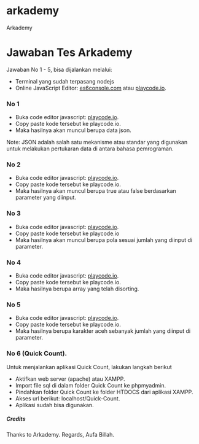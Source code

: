 # arkademy
Arkademy

# Jawaban Tes Arkademy

Jawaban No 1 - 5, bisa dijalankan melalui:
- Terminal yang sudah terpasang nodejs
- Online JavaScript Editor: [es6console.com](https://es6console.com/) atau [playcode.io](https://playcode.io/).

### No 1
- Buka code editor javascript: [playcode.io](https://playcode.io/).
- Copy paste kode tersebut ke playcode.io.
- Maka hasilnya akan muncul berupa data json.

Note:
JSON adalah salah satu mekanisme atau standar yang digunakan untuk melakukan pertukaran data di antara bahasa pemrograman.

### No 2
- Buka code editor javascript: [playcode.io](https://playcode.io/).
- Copy paste kode tersebut ke playcode.io.
- Maka hasilnya akan muncul berupa true atau false berdasarkan parameter yang diinput.

### No 3
- Buka code editor javascript: [playcode.io](https://playcode.io/).
- Copy paste kode tersebut ke playcode.io
- Maka hasilnya akan muncul berupa pola sesuai jumlah yang diinput di parameter.

### No 4
- Buka code editor javascript: [playcode.io](https://playcode.io/).
- Copy paste kode tersebut ke playcode.io.
- Maka hasilnya berupa array yang telah disorting.

### No 5
- Buka code editor javascript: [playcode.io](https://playcode.io/).
- Copy paste kode tersebut ke playcode.io.
- Maka hasilnya berupa karakter aceh sebanyak jumlah yang diinput di parameter.

### No 6 (Quick Count).
Untuk menjalankan aplikasi Quick Count, lakukan langkah berikut
- Aktifkan web server (apache) atau XAMPP.
- Import file sql di dalam folder Quick Count ke phpmyadmin.
- Pindahkan folder Quick Count ke folder HTDOCS dari aplikasi XAMPP.
- Akses url berikut: localhost/Quick-Count.
- Aplikasi sudah bisa digunakan.

##### Credits
Thanks to Arkademy.
Regards, Aufa Billah.